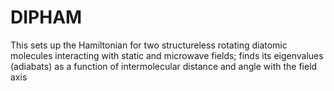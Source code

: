# DIPHAM
This sets up the Hamiltonian for two structureless rotating diatomic molecules interacting with static and microwave fields; finds its eigenvalues (adiabats) as a function of intermolecular distance and angle with the field axis
